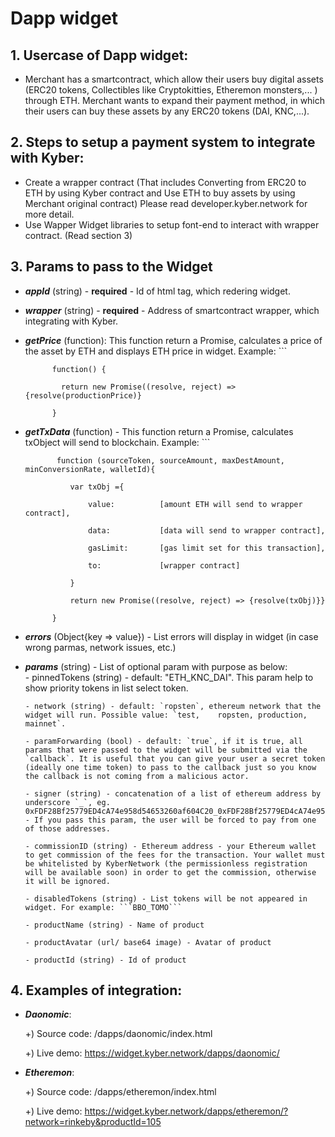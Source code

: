 # Dapp widget

## 1. Usercase of Dapp widget:
  - Merchant has a smartcontract, which allow their users buy digital assets 
    (ERC20 tokens, Collectibles like Cryptokitties, Etheremon monsters,... ) through ETH. 
    Merchant wants to expand their payment method, in which their users can buy these assets by any ERC20 tokens (DAI, KNC,...).
    
## 2. Steps to setup a payment system to integrate with Kyber:
  - Create a wrapper contract 
    (That includes Converting from ERC20 to ETH by using Kyber contract and Use ETH to buy assets by using Merchant original contract)
    Please read developer.kyber.network for more detail.
  - Use Wapper Widget libraries to setup font-end to interact with wrapper contract. (Read section 3)
  
## 3. Params to pass to the Widget
- ***appId*** (string) - **required** - Id of html tag, which redering widget.
- ***wrapper*** (string) - **required** - Address of smartcontract wrapper, which integrating with Kyber.
- ***getPrice*** (function): This function return a Promise, calculates a price of the asset by ETH and displays ETH price in widget. Example: 
            ```
            
            function() { 
            
              return new Promise((resolve, reject) => {resolve(productionPrice)}
              
            }
           
- ***getTxData*** (function) - This function return a Promise, calculates txObject will send to blockchain. Example:
            ```
            
             function (sourceToken, sourceAmount, maxDestAmount, minConversionRate, walletId){
             
                var txObj ={
                
                    value:          [amount ETH will send to wrapper contract],
                    
                    data:           [data will send to wrapper contract],
                    
                    gasLimit:       [gas limit set for this transaction],
                    
                    to:             [wrapper contract]
                    
                }
                
                return new Promise((resolve, reject) => {resolve(txObj)}}
                
            }
     
- ***errors*** (Object{key => value}) - List errors will display in widget (in case wrong parmas, network issues, etc.)
- ***params*** (string) - List of optional param with purpose as below:    
      - pinnedTokens (string) - default: "ETH_KNC_DAI". This param help to show priority tokens in list select token.
      
      - network (string) - default: `ropsten`, ethereum network that the widget will run. Possible value: `test,    ropsten, production, mainnet`.
      
      - paramForwarding (bool) - default: `true`, if it is true, all params that were passed to the widget will be submitted via the `callback`. It is useful that you can give your user a secret token (ideally one time token) to pass to the callback just so you know the callback is not coming from a malicious actor.
      
      - signer (string) - concatenation of a list of ethereum address by underscore `_`, eg. 0xFDF28Bf25779ED4cA74e958d54653260af604C20_0xFDF28Bf25779ED4cA74e958d54653260af604C20 - If you pass this param, the user will be forced to pay from one of those addresses.
      
      - commissionID (string) - Ethereum address - your Ethereum wallet to get commission of the fees for the transaction. Your wallet must be whitelisted by KyberNetwork (the permissionless registration will be available soon) in order to get the commission, otherwise it will be ignored.
      
      - disabledTokens (string) - List tokens will be not appeared in widget. For example: ```BBO_TOMO```
      
      - productName (string) - Name of product
      
      - productAvatar (url/ base64 image) - Avatar of product
      
      - productId (string) - Id of product

## 4. Examples of integration:
   - ***Daonomic***: 
   
       +) Source code: /dapps/daonomic/index.html
       
       +) Live demo: https://widget.kyber.network/dapps/daonomic/
               
   - ***Etheremon***: 
   
       +) Source code: /dapps/etheremon/index.html
       
       +) Live demo: https://widget.kyber.network/dapps/etheremon/?network=rinkeby&productId=105
   
   

